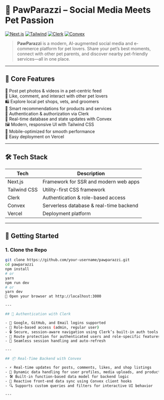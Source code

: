 # 🐾 PawParazzi – Social Media Meets Pet Passion

[![Next.js](https://img.shields.io/badge/Framework-Next.js-blue?logo=next.js)](https://nextjs.org/)
[![Tailwind](https://img.shields.io/badge/Styled_with-TailwindCSS-38B2AC?logo=tailwindcss)](https://tailwindcss.com/)
[![Clerk](https://img.shields.io/badge/Auth-Clerk-orange)](https://clerk.dev/)
[![Convex](https://img.shields.io/badge/Database-Convex-5E3DF6)](https://convex.dev/)

> **PawParazzi** is a modern, AI-augmented social media and e-commerce platform for pet lovers. Share your pet’s best moments, connect with other pet parents, and discover nearby pet-friendly services—all in one place.

---

## 🐶 Core Features

📸 Post pet photos & videos in a pet-centric feed  
💬 Like, comment, and interact with other pet lovers  
🛍️ Explore local pet shops, vets, and groomers  
🧠 Smart recommendations for products and services  
🔐 Authentication & authorization via Clerk  
📡 Real-time database and state updates with Convex  
🖼️ Modern, responsive UI with Tailwind CSS  
📲 Mobile-optimized for smooth performance  
🚀 Easy deployment on Vercel

---

## 🛠 Tech Stack

| Tech        | Description                             |
|-------------|-----------------------------------------|
| Next.js     | Framework for SSR and modern web apps   |
| Tailwind CSS| Utility-first CSS framework             |
| Clerk       | Authentication & role-based access      |
| Convex      | Serverless database & real-time backend |
| Vercel      | Deployment platform                     |

---

## 🚀 Getting Started

### 1. Clone the Repo

```bash
git clone https://github.com/your-username/pawparazzi.git
cd pawparazzi
npm install
# or
yarn
npm run dev
# or
yarn dev
🔗 Open your browser at http://localhost:3000

---

## 🔐 Authentication with Clerk

- 🔑 Google, GitHub, and Email logins supported  
- 👥 Role-based access (admin, regular user)  
- 🔒 Secure, session-aware navigation using Clerk’s built-in auth tools  
- 🚫 Route protection for authenticated users and role-specific features  
- 🔁 Seamless session handling and auto-refresh

---

## 📦 Real-Time Backend with Convex

- ⚡ Real-time updates for posts, comments, likes, and shop listings  
- 🧠 Dynamic data handling for user profiles, media uploads, and product listings  
- 🛠️ Built-in function-based data model for backend logic  
- 🔄 Reactive front-end data sync using Convex client hooks  
- 🔍 Supports custom queries and filters for interactive UI behavior

---


